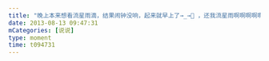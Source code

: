 ```yaml
---
title: "晚上本来想看流星雨滴，结果闹钟没响，起来就早上了→_→🌙 ，还我流星雨啊啊啊啊啊啊！！::&gt;_&lt;::"
date: 2013-08-13 09:47:31
mCategories: [说说]
type: moment
time: t094731
---
```


